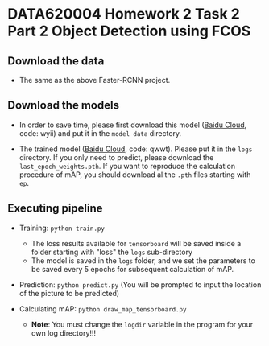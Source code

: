 # DATA620004 Homework 2 Task 2 Part 2 Object Detection using FCOS

## Download the data

- The same as the above Faster-RCNN project.


## Download the models 

- In order to save time, please first download this model ([Baidu Cloud](https://pan.baidu.com/s/1raWewk8ByTETxKmHfISdFw?pwd=wyii), code: wyii) and put it in the `model data` directory.

- The trained model ([Baidu Cloud](https://pan.baidu.com/s/1muROgP7y2UCDpFnjvfUiKA?pwd=qwwt), code: qwwt). Please put it in the `logs` directory. If you only need to predict, please download the `last_epoch_weights.pth`. If you want to reproduce the calculation procedure of mAP, you should download al the `.pth` files starting with `ep`.


## Executing pipeline

- Training:  `python train.py`
  - The loss results available for `tensorboard` will be saved inside a folder starting with "loss" the `logs` sub-directory
  - The model is saved in the `logs` folder, and we set the parameters to be saved every 5 epochs for subsequent calculation of mAP.

- Prediction: `python predict.py` (You will be prompted to input the location of the picture to be predicted)

- Calculating mAP: `python draw_map_tensorboard.py`
  - **Note**: You must change the `logdir` variable in the program for your own log directory!!!
